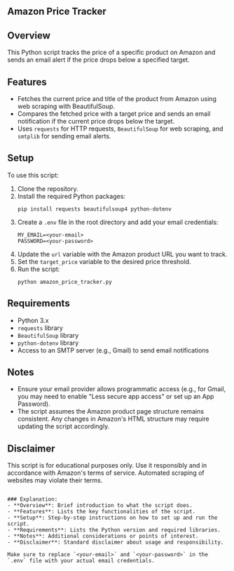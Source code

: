 ## Amazon Price Tracker

## Overview
This Python script tracks the price of a specific product on Amazon and sends an email alert if the price drops below a specified target.

## Features
- Fetches the current price and title of the product from Amazon using web scraping with BeautifulSoup.
- Compares the fetched price with a target price and sends an email notification if the current price drops below the target.
- Uses `requests` for HTTP requests, `BeautifulSoup` for web scraping, and `smtplib` for sending email alerts.

## Setup
To use this script:
1. Clone the repository.
2. Install the required Python packages:
   ```
   pip install requests beautifulsoup4 python-dotenv
   ```
3. Create a `.env` file in the root directory and add your email credentials:
   ```
   MY_EMAIL=<your-email>
   PASSWORD=<your-password>
   ```
4. Update the `url` variable with the Amazon product URL you want to track.
5. Set the `target_price` variable to the desired price threshold.
6. Run the script:
   ```
   python amazon_price_tracker.py
   ```

## Requirements
- Python 3.x
- `requests` library
- `BeautifulSoup` library
- `python-dotenv` library
- Access to an SMTP server (e.g., Gmail) to send email notifications

## Notes
- Ensure your email provider allows programmatic access (e.g., for Gmail, you may need to enable "Less secure app access" or set up an App Password).
- The script assumes the Amazon product page structure remains consistent. Any changes in Amazon's HTML structure may require updating the script accordingly.

## Disclaimer
This script is for educational purposes only. Use it responsibly and in accordance with Amazon's terms of service. Automated scraping of websites may violate their terms.

```

### Explanation:
- **Overview**: Brief introduction to what the script does.
- **Features**: Lists the key functionalities of the script.
- **Setup**: Step-by-step instructions on how to set up and run the script.
- **Requirements**: Lists the Python version and required libraries.
- **Notes**: Additional considerations or points of interest.
- **Disclaimer**: Standard disclaimer about usage and responsibility.

Make sure to replace `<your-email>` and `<your-password>` in the `.env` file with your actual email credentials.
